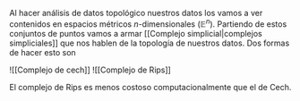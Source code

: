 
Al hacer análisis de datos topológico nuestros datos los vamos a ver contenidos en espacios métricos $n$-dimensionales ($\mathbb{E}^n$). Partiendo de estos conjuntos de puntos vamos a armar [[Complejo simplicial|complejos simpliciales]] que nos hablen de la topología de nuestros datos. 
Dos formas de hacer esto son

![[Complejo de cech]]
![[Complejo de Rips]]

El complejo de Rips es menos costoso computacionalmente que el de Cech.